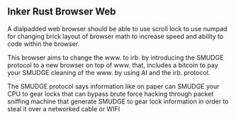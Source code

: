 ## Inker Rust Browser Web

A dialpadded web browser should be able to use scroll lock to use numpad for changing brick layout of browser math to increase speed and ability to code within the browser. 

This browser aims to change the www. to irb. by introducing the SMUDGE protocol to a new browser on top of www. that,
includes a bitcoin to pay your SMUDGE cleaning of the www. by using AI and the irb. protocol.

The SMUDGE protocol says information like on paper can SMUDGE your CPU to gear locks that can bypass
brute force hacking through packet sniffing machine that generate SMUDGE to gear lock
information in order to steal it over a networked cable or WIFI


